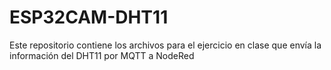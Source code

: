 # ESP32CAM-DHT11
Este repositorio contiene los archivos para el ejercicio en clase que envía la información del DHT11 por MQTT a NodeRed
